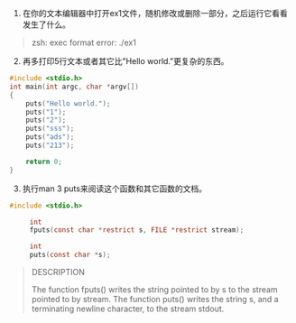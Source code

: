 1. 在你的文本编辑器中打开ex1文件，随机修改或删除一部分，之后运行它看看发生了什么。
> zsh: exec format error: ./ex1

2. 再多打印5行文本或者其它比"Hello world."更复杂的东西。

```c
#include <stdio.h>
int main(int argc, char *argv[])
{
    puts("Hello world.");
    puts("1");
    puts("2");
    puts("sss");
    puts("ads");
    puts("213");

    return 0;
}
```

3. 执行man 3 puts来阅读这个函数和其它函数的文档。

```c
#include <stdio.h>

     int
     fputs(const char *restrict s, FILE *restrict stream);

     int
     puts(const char *s);
```

> DESCRIPTION
>
> The function fputs() writes the string pointed to by s to the stream pointed to by stream.
> The function puts() writes the string s, and a terminating newline character, to the stream stdout.

